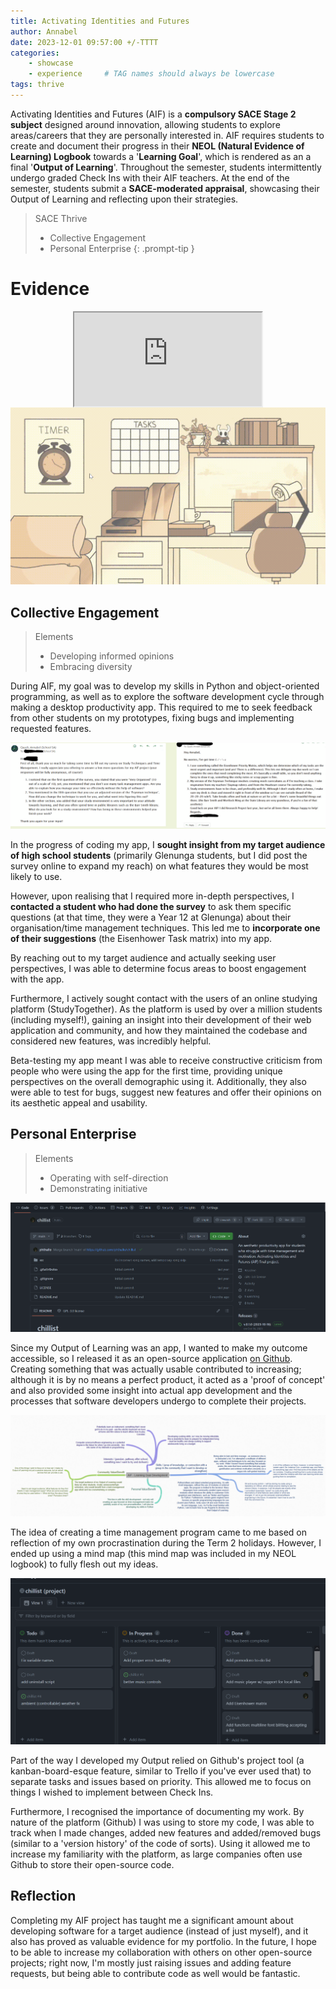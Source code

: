 ```yaml
---
title: Activating Identities and Futures
author: Annabel
date: 2023-12-01 09:57:00 +/-TTTT
categories: 
    - showcase
    - experience     # TAG names should always be lowercase
tags: thrive
---
```



Activating Identities and Futures (AIF) is a **compulsory SACE Stage 2 subject** designed around innovation, allowing students to explore areas/careers that they are personally interested in. 
AIF requires students to create and document their progress in their **NEOL (Natural Evidence of Learning) Logbook** towards a '**Learning Goal**', which is rendered as an a final '**Output of Learning**'. Throughout the semester, students intermittently undergo graded Check Ins with their AIF teachers. At the end of the semester, students submit a **SACE-moderated appraisal**, showcasing their Output of Learning and reflecting upon their strategies. 

> SACE Thrive 
> - Collective Engagement
> - Personal Enterprise
{: .prompt-tip }

# Evidence

<iframe style="display: block; margin: auto;" src="https://docs.google.com/presentation/d/1uToR51ae4T3w7fl8srLWjq2xZyvT_F4avtlcSVMY8OU/embed"></iframe>


<center><img src = "/assets/img/projects/project-chillist.gif"></img></center>


## Collective Engagement

> Elements
> - Developing informed opinions
> - Embracing diversity

During AIF, my goal was to develop my skills in Python and object-oriented programming, as well as to explore the software development cycle through making a desktop productivity app. This required to me to seek feedback from other students on my prototypes, fixing bugs and implementing requested features.

![alt text](assets/img/posts/aif-email.png)

In the progress of coding my app, I **sought insight from my target audience of high school students** (primarily Glenunga students, but I did post the survey online to expand my reach) on what features they would be most likely to use. 

However, upon realising that I required more in-depth perspectives, I **contacted a student who had done the survey** to ask them specific questions (at that time, they were a Year 12 at Glenunga) about their organisation/time management techniques. This led me to **incorporate one of their suggestions** (the Eisenhower Task matrix) into my app. 

By reaching out to my target audience and actually seeking user perspectives, I was able to determine focus areas to boost engagement with the app. 

Furthermore, I actively sought contact with the users of an online studying platform (StudyTogether). As the platform is used by over a million students (including myself!), gaining an insight into their development of their web application and community, and how they maintained the codebase and considered new features, was incredibly helpful.

Beta-testing my app meant I was able to receive constructive criticism from people who were using the app for the first time, providing unique perspectives on the overall demographic using it. Additionally, they also were able to test for bugs, suggest new features and offer their opinions on its aesthetic appeal and usability.

## Personal Enterprise

> Elements
> - Operating with self-direction
> - Demonstrating initiative 

![alt text](assets/img/posts/aif-github.png)

Since my Output of Learning was an app, I wanted to make my outcome accessible, so I released it as an open-source application [on Github](https://github.com/phthallo/chillist). Creating something that was actually usable contributed to increasing; although it is by no means a perfect product, it acted as a 'proof of concept' and also provided some insight into actual app development and the processes that software developers undergo to complete their projects.

![alt text](assets/img/posts/aif-mindmap.png)

The idea of creating a time management program came to me based on reflection of my own procrastination during the Term 2 holidays. However, I ended up using a mind map (this mind map was included in my NEOL logbook) to fully flesh out my ideas. 

![alt text](assets/img/posts/aif-kanban.png)

Part of the way I developed my Output relied on Github's project tool (a kanban-board-esque feature, similar to Trello if you've ever used that) to separate tasks and issues based on priority. This allowed me to focus on things I wished to implement between Check Ins.

Furthermore, I recognised the importance of documenting my work. By nature of the platform (Github) I was using to store my code, I was able to track when I made changes, added new features and added/removed bugs (similar to a 'version history' of the code of sorts). Using it allowed me to increase my familiarity with the platform, as large companies often use Github to store their open-source code. 


## Reflection

Completing my AIF project has taught me a significant amount about developing software for a target audience (instead of just myself), and it also has proved as valuable evidence for my portfolio.  In the future, I hope to be able to increase my collaboration with others on other open-source projects; right now, I'm mostly just raising issues and adding feature requests, but being able to contribute code as well would be fantastic.
